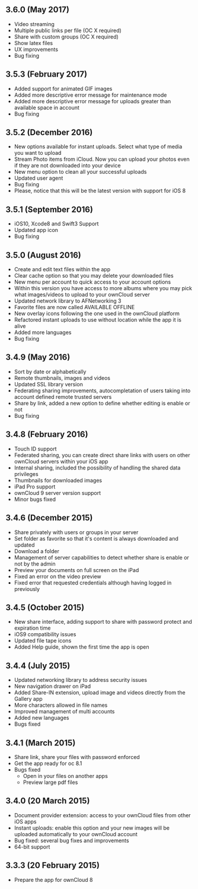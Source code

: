 ## 3.6.0 (May 2017)
- Video streaming
- Multiple public links per file (OC X required)
- Share with custom groups (OC X required)
- Show latex files
- UX improvements
- Bug fixing

## 3.5.3 (February 2017)
- Added support for animated GIF images
- Added more descriptive error message for maintenance mode
- Added more descriptive error message for uploads greater than available space in account
- Bug fixing

## 3.5.2 (December 2016)
- New options available for instant uploads. Select what type of media you want to upload
- Stream Photo items from iCloud. Now you can upload your photos even if they are not downloaded into your device
- New menu option to clean all your successful uploads
- Updated user agent
- Bug fixing
- Please, notice that this will be the latest version with support for iOS 8

## 3.5.1 (September 2016)
- iOS10, Xcode8 and Swift3 Support
- Updated app icon
- Bug fixing

## 3.5.0 (August 2016)
- Create and edit text files within the app
- Clear cache option so that you may delete your downloaded files
- New menu per account to quick access to your account options
- Within this version you have access to more albums where you may pick what images/videos to upload to your ownCloud server
- Updated network library to AFNetworking 3
- Favorite files are now called AVAILABLE OFFLINE
- New overlay icons following the one used in the ownCloud platform 
- Refactored instant uploads to use without location while the app it is alive 
- Added more languages
- Bug fixing 

## 3.4.9 (May 2016)
- Sort by date or alphabetically
- Remote thumbnails, images and videos
- Updated SSL library version
- Federating sharing improvements, autocompletation of users taking into account defined remote trusted servers
- Share by link, added a new option to define whether editing is enable or not
- Bug fixing

## 3.4.8 (February 2016)
- Touch ID support
- Federated sharing, you can create direct share links with users on other ownCloud servers within your iOS app
- Internal sharing, included the possibility of handling the shared data privileges
- Thumbnails for downloaded images
- iPad Pro support
- ownCloud 9 server version support
- Minor bugs fixed

## 3.4.6 (December 2015)
- Share privately with users or groups in your server
- Set folder as favorite so that it's content is always downloaded and updated
- Download a folder
- Management of server capabilities to detect whether share is enable or not by the admin
- Preview your documents on full screen on the iPad
- Fixed an error on the video preview
- Fixed error that requested credentials although having logged in previously

## 3.4.5 (October 2015)
- New share interface, adding support to share with password protect and expiration time
- iOS9 compatibility issues
- Updated file tape icons 
- Added Help guide, shown the first time the app is open

## 3.4.4 (July 2015)
- Updated networking library to address security issues
- New navigation drawer on iPad
- Added Share-IN extension, upload image and videos directly from the Gallery app
- More characters allowed in file names
- Improved management of multi accounts
- Added new languages
- Bugs fixed

## 3.4.1 (March 2015)
- Share link, share your files with password enforced
- Get the app ready for oc 8.1
- Bugs fixed
    + Open in your files on another apps
    + Preview large pdf files

## 3.4.0 (20 March 2015)
- Document provider extension: access to your ownCloud files from other iOS apps
- Instant uploads: enable this option and your new images will be uploaded automatically to your ownCloud account
- Bug fixed: several bug fixes and improvements
- 64-bit support

## 3.3.3 (20 February 2015)
- Prepare the app for ownCloud 8
